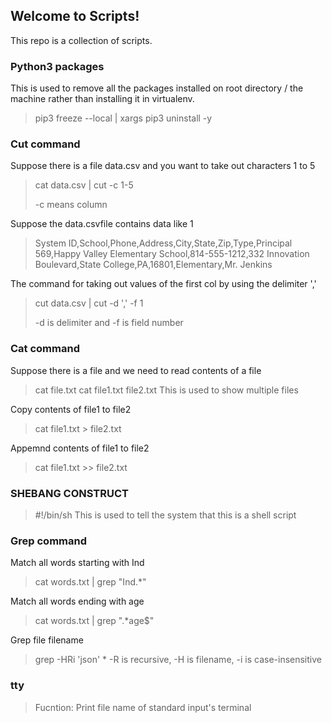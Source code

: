 ## Welcome to Scripts!

This repo is a collection of scripts.

### Python3 packages

This is used to remove all the packages installed on root directory / the machine rather than installing it in virtualenv.

 >  pip3 freeze --local | xargs pip3 uninstall -y
 
### Cut command
 
 Suppose there is a file data.csv and you want to take out characters 1 to 5 
 
 > cat data.csv | cut -c 1-5
 >
 > -c means column
 
 
 
 Suppose the data.csvfile contains data like 1 
 >System ID,School,Phone,Address,City,State,Zip,Type,Principal
 >569,Happy Valley Elementary School,814-555-1212,332 Innovation Boulevard,State College,PA,16801,Elementary,Mr. Jenkins

 The command for taking out values of the first col by using the delimiter ','
 
 > cut data.csv | cut -d ',' -f 1
 >
 >  -d is delimiter and -f is field number
 
 
### Cat command 

 Suppose there is a file and we need to read contents of a file 
 
 > cat file.txt
 > cat file1.txt file2.txt
 > This is used to show  multiple files 


 Copy contents of file1 to file2
 
 > cat file1.txt > file2.txt
 
 Appemnd contents of file1 to file2
 
 > cat file1.txt >> file2.txt
 
 ### SHEBANG CONSTRUCT 
 
 > #!/bin/sh
 > This is used to tell the system that this is a shell script
 
 ### Grep command 
 
 Match all words starting with Ind
 
 > cat words.txt | grep "Ind.*"

Match all words ending with age

 > cat words.txt | grep ".*age$"
 
Grep file filename

 > grep -HRi 'json' *
 > -R  is recursive, -H is filename, -i is case-insensitive

 
 ### tty
 
 > Fucntion: Print file name of standard input's terminal
 
